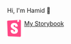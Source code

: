 Hi, I'm Hamid 👋
<br/>
<div style="display:flex; flex-direction:row;">
  <img src="./assets/storybook.svg" alt="storybookLogo"/> 
  <a href="https://hamidheyde.github.io/Storybook" target=”_blank”>My Storybook</a>
</div>
